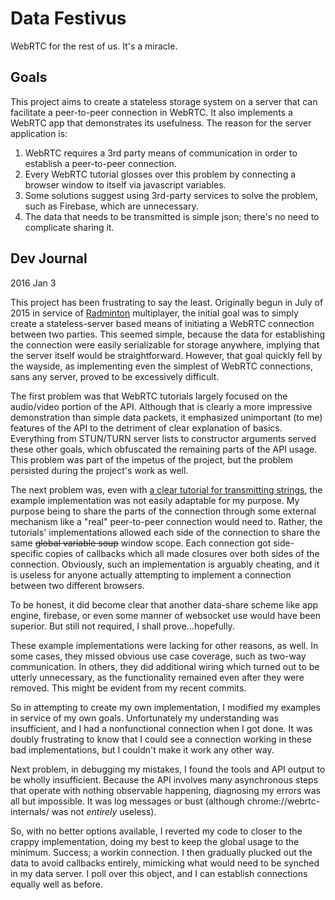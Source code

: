 # Data Festivus
WebRTC for the rest of us.  It's a miracle.

## Goals
This project aims to create a stateless storage system on a server that can facilitate a peer-to-peer connection in WebRTC.  It also implements a WebRTC app that demonstrates its usefulness.  The reason for the server application is:

1. WebRTC requires a 3rd party means of communication in order to establish a peer-to-peer connection.  
2. Every WebRTC tutorial glosses over this problem by connecting a browser window to itself via javascript variables.  
3. Some solutions suggest using 3rd-party services to solve the problem, such as Firebase, which are unnecessary.  
4. The data that needs to be transmitted is simple json; there's no need to complicate sharing it.  

## Dev Journal
2016 Jan 3

This project has been frustrating to say the least.  Originally begun in July of 2015 in service of [Radminton] multiplayer, the initial goal was to simply create a stateless-server based means of initiating a WebRTC connection between two parties.  This seemed simple, because the data for establishing the connection were easily serializable for storage anywhere, implying that the server itself would be straightforward.  However, that goal quickly fell by the wayside, as implementing even the simplest of WebRTC connections, sans any server, proved to be excessively difficult.

The first problem was that WebRTC tutorials largely focused on the audio/video portion of the API.  Although that is clearly a more impressive demonstration than simple data packets, it emphasized unimportant (to me) features of the API to the detriment of clear explanation of basics.  Everything from STUN/TURN server lists to constructor arguments served these other goals, which obfuscated the remaining parts of the API usage.  This problem was part of the impetus of the project, but the problem persisted during the project's work as well.

The next problem was, even with [a clear tutorial for transmitting strings](1), the example implementation was not easily adaptable for my purpose.  My purpose being to share the parts of the connection through some external mechanism like a "real" peer-to-peer connection would need to.  Rather, the tutorials' implementations allowed each side of the connection to share the same <del>global variable soup</del> window scope.  Each connection got side-specific copies of callbacks which all made closures over both sides of the connection.  Obviously, such an implementation is arguably cheating, and it is useless for anyone actually attempting to implement a connection between two different browsers.

To be honest, it did become clear that another data-share scheme like app engine, firebase, or even some manner of websocket use would have been superior.  But still not required, I shall prove...hopefully.

These example implementations were lacking for other reasons, as well.  In some cases, they missed obvious use case coverage, such as two-way communication.  In others, they did additional wiring which turned out to be utterly unnecessary, as the functionality remained even after they were removed.  This might be evident from my recent commits.

So in attempting to create my own implementation, I modified my examples in service of my own goals.  Unfortunately my understanding was insufficient, and I had a nonfunctional connection when I got done.  It was doubly frustrating to know that I could see a connection working in these bad implementations, but I couldn't make it work any other way.

Next problem, in debugging my mistakes, I found the tools and API output to be wholly insufficient.  Because the API involves many asynchronous steps that operate with nothing observable happening, diagnosing my errors was all but impossible.  It was log messages or bust (although chrome://webrtc-internals/ was not *entirely* useless).  

So, with no better options available, I reverted my code to closer to the crappy implementation, doing my best to keep the global usage to the minimum.  Success; a workin connection.  I then gradually plucked out the data to avoid callbacks entirely, mimicking what would need to be synched in my data server.  I poll over this object, and I can establish connections equally well as before.

 [Radminton]: http://itsobviously.com/radminton/ "RADminton game"
 [1]: https://webrtc.github.io/samples/src/content/datachannel/basic/ "WebRTC Samples: transmitting text"
